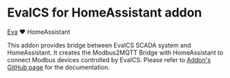 # EvaICS for HomeAssistant addon

[Eva](https://www.bohemia-automation.com/software/eva4/) ❤️ HomeAssistant

This addon provides bridge between EvaICS SCADA system and HomeAssistant. 
It creates the Modbus2MQTT Bridge with HomeAssistant to connect Modbus devices controlled by EvaICS.
Please refer to [Addon's GitHub page](https://alexmkx.github.io/hassio_eva_ics/) for the documentation.